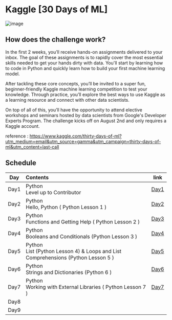 # Kaggle [30 Days of ML]

![image](https://user-images.githubusercontent.com/77032455/127953298-32516696-95fd-4bc9-a634-e73236bb4819.png)

## How does the challenge work?

In the first 2 weeks, you’ll receive hands-on assignments delivered to your inbox. The goal of these assignments is to rapidly cover the most essential skills needed to get your hands dirty with data. You'll start by learning how to code in Python and quickly learn how to build your first machine learning model.

After tackling these core concepts, you’ll be invited to a super fun, beginner-friendly Kaggle machine learning competition to test your knowledge. Through practice, you’ll explore the best ways to use Kaggle as a learning resource and connect with other data scientists.

On top of all of this, you’ll have the opportunity to attend elective workshops and seminars hosted by data scientists from Google's Developer Experts Program. The challenge kicks off on August 2nd and only requires a Kaggle account.

reference : https://www.kaggle.com/thirty-days-of-ml?utm_medium=email&utm_source=gamma&utm_campaign=thirty-days-of-ml&utm_content=last-call



## **Schedule**

| Day  | Contents                                                     |                             link                             |
| :--: | :----------------------------------------------------------- | :----------------------------------------------------------: |
| Day1 | Python <br />Level up to Contributor                         | [Day1](https://github.com/seok-jong/Kaggle_30Days_ofML/tree/master/Day1) |
| Day2 | Python<br />Hello, Python ( Python Lesson 1 )                | [Day2](https://github.com/seok-jong/Kaggle_30Days_ofML/tree/master/Day2) |
| Day3 | Python<br />Functions and Getting Help ( Python Lesson 2 )   | [Day3](https://github.com/seok-jong/Kaggle_30Days_ofML/tree/master/Day3) |
| Day4 | Python<br />Booleans and Conditionals (Python Lesson 3 )     | [Day4](https://github.com/seok-jong/Kaggle_30Days_ofML/tree/master/Day4) |
| Day5 | Python<br />List (Python Lesson 4) & Loops and List Comprehensions (Python Lesson 5 ) | [Day5](https://github.com/seok-jong/Kaggle_30Days_ofML/tree/master/Day5) |
| Day6 | Python<br />Strings and Dictionaries (Python 6 )             | [Day6](https://github.com/seok-jong/Kaggle_30Days_ofML/tree/master/Day6) |
| Day7 | Python<br />Working with External Libraries ( Python Lesson 7 ) | [Day7](https://github.com/seok-jong/Kaggle_30Days_ofML/tree/master/Day7) |
| Day8 |                                                              |                                                              |
| Day9 |                                                              |                                                              |

